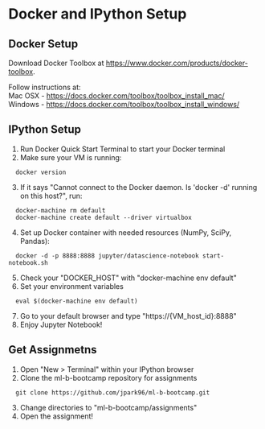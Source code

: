 # Docker and IPython Setup

## Docker Setup
Download Docker Toolbox at https://www.docker.com/products/docker-toolbox.

Follow instructions at: <br />
Mac OSX - https://docs.docker.com/toolbox/toolbox_install_mac/ <br />
Windows - https://docs.docker.com/toolbox/toolbox_install_windows/

## IPython Setup
1. Run Docker Quick Start Terminal to start your Docker terminal
2. Make sure your VM is running:
  ```
    docker version
  ```
3. If it says "Cannot connect to the Docker daemon. Is 'docker -d' running on this host?", run:
  ```
    docker-machine rm default
    docker-machine create default --driver virtualbox
  ```
4. Set up Docker container with needed resources (NumPy, SciPy, Pandas):
  ```
    docker -d -p 8888:8888 jupyter/datascience-notebook start-notebook.sh
  ```
5. Check your "DOCKER_HOST"  with "docker-machine env default"
6. Set your environment variables 
  ```
    eval $(docker-machine env default)
  ```
7. Go to your default browser and type "https://{VM_host_id}:8888"
8. Enjoy Jupyter Notebook!

## Get Assignmetns 
1. Open "New > Terminal" within your IPython browser
2. Clone the ml-b-bootcamp repository for assignments
  ```
    git clone https://github.com/jpark96/ml-b-bootcamp.git
  ```
3. Change directories to "ml-b-bootcamp/assignments"
4. Open the assignment!
